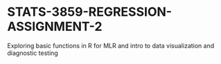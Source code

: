 # STATS-3859-REGRESSION-ASSIGNMENT-2
Exploring basic functions in R for MLR and intro to data visualization and diagnostic testing
